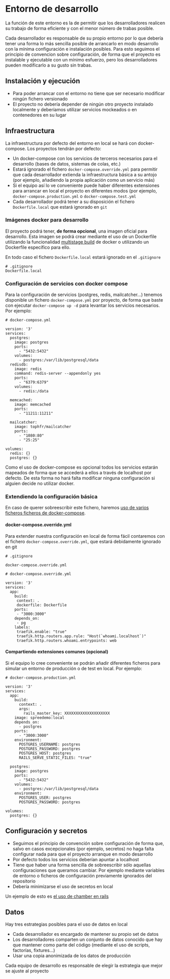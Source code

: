 # Entorno de desarrollo

La función de este entorno es la de permitir que los desarrolladores realicen su trabajo de forma eficiente y con el menor número de trabas posible.

Cada desarrollador es responsable de su propio entorno por lo que debería tener una forma lo más sencilla posible de arrancarlo en modo desarrollo con la mínima configuración e instalación posibles. Para esto seguimos el principio de convencion sobre configuración, de forma que el proyecto es instalable y ejecutable con un mínimo esfuerzo, pero los desarrolladores pueden modificarlo a su gusto sin trabas.

## Instalación y ejecución

* Para poder arrancar con el entorno no tiene que ser necesario modificar ningún fichero versionado
* El proyecto no debería depender de ningún otro proyecto instalado localmente y deberíamos utilizar servicios mockeados o en contenedores en su lugar

## Infraestructura

La infraestructura por defecto del entorno en local se hará con docker-compose. Los proyectos tendrán por defecto:

* Un docker-compose con los servicios de terceros necesarios para el desarrollo \(bases de datos, sistemas de colas, etc.\)
* Estará ignorado el fichero `docker-compose.override.yml` para permitir que cada desarrollador extienda la infraestructura básica a su antojo \(por ejemplo, añadiendo la propia aplicación como un servicio más\)
* Si el equipo así lo ve conveniente puede haber diferentes extensiones para arrancar en local el proyecto en diferentes modos \(por ejemplo, `docker-compose.production.yml` o `docker-compose.test.yml`
* Cada desarrollador podrá tener a su disposición el fichero `Dockerfile.local` que estará ignorado en `git`

### Imágenes docker para desarrollo

El proyecto podrá tener, **de forma opcional**, una imagen oficial para desarrollo. Esta imagen se podrá crear mediante el uso de un Dockerfile utilizando la funcionalidad [multistage build](https://docs.docker.com/develop/develop-images/multistage-build/) de docker o utilizando un Dockerfile específico para ello.

En todo caso el fichero `Dockerfile.local` estará ignorado en el `.gitignore`

```text
# .gitignore
Dockerfile.local
```

### Configuración de servicios con docker compose

Para la configuración de servicios \(postgres, redis, mailcatcher…\) tenemos disponible un fichero `docker-compose.yml` por proyecto, de forma que baste con ejecutar `docker-compose up -d` para levantar los servicios necesarios. Por ejemplo:

```text
# docker-compose.yml

version: '3'
services:
  postgres:
    image: postgres
    ports:
      - "5432:5432"
    volumes:
      - postgres:/var/lib/postgresql/data
  redisdb:
    image: redis
    command: redis-server --appendonly yes
    ports:
      - "6379:6379"
    volumes:
      - redis:/data

  memcached:
    image: memcached
    ports:
      - "11211:11211"

  mailcatcher:
    image: tophfr/mailcatcher
    ports:
      - "1080:80"
      - "25:25"

volumes:
  redis: {}
  postgres: {}
```

Como el uso de docker-compose es opcional todos los servicios estarán mapeados de forma que se accederá a ellos a través de localhost por defecto. De esta forma no hará falta modificar ninguna configuración si alguien decide no utilizar docker.

### Extendiendo la configuración básica

En caso de querer sobreescribir este fichero, haremos [uso de varios ficheros ficheros de docker-compose](https://docs.docker.com/compose/extends/#multiple-compose-files).

#### docker-compose.override.yml

Para extender nuestra configuración en local de forma fácil contaremos con el fichero `docker-compose.override.yml`, que estará debidamente ignorado en git

```text
# .gitignore

docker-compose.override.yml
```

```text
# docker-compose.override.yml

version: '3'
services:
  app:
    build:
     context: .
     dockerfile: Dockerfile
    ports:
     - "3000:3000"
    depends_on:
     - pg
    labels:
     traefik.enable: "true"
     traefik.http.routers.app.rule: "Host(`whoami.localhost`)"
     traefik.http.routers.whoami.entrypoints: web
```

#### Compartiendo extensiones comunes \(opcional\)

Si el equipo lo cree conveniente se podrán añadir diferentes ficheros para simular un entorno de producción o de test en local. Por ejemplo:

```text
# docker-compose.production.yml

version: '3'
services:
  app:
    build:
      context: .
      args:
        rails_master_key: XXXXXXXXXXXXXXXXXXXX
    image: spreedemo:local
    depends_on:
      - postgres
    ports:
      - "3000:3000"
    environment:
      POSTGRES_USERNAME: postgres
      POSTGRES_PASSWORD: postgres
      POSTGRES_HOST: postgres
      RAILS_SERVE_STATIC_FILES: "true"

  postgres:
    image: postgres
    ports:
      - "5432:5432"
    volumes:
      - postgres:/var/lib/postgresql/data
    environment:
      POSTGRES_USER: postgres
      POSTGRES_PASSWORD: postgres

volumes:
  postgres: {}
```

## Configuración y secretos

* Seguimos el principio de convención sobre configuración de forma que, salvo en casos excepcionales \(por ejemplo, secretos\) no haga falta configurar nada para que el proyecto arranque en modo desarrollo
* Por defecto todos los servicios deberían apuntar a localhost
* Tiene que haber una forma sencilla de sobreescribir sólo aquellas configuraciones que queramos cambiar. Por ejemplo mediante variables de entorno o ficheros de configuración previamente ignorados del repositorio
* Debería minimizarse el uso de secretos en local

Un ejemplo de esto es [el uso de chamber en rails](https://aspgems.gitbook.io/playbook/rails-1/configuracion-de-proyectos-rails-con-chamber-y-docker-compose) 

## Datos

Hay tres estrategias posibles para el uso de datos en local

* Cada desarrollador es encargado de mantener su propio set de datos
* Los desarrolladores comparten un conjunto de datos conocido que hay que mantener como parte del código \(mediante el uso de scripts, factorías, fixtures...\)
* Usar una copia anonimizada de los datos de producción

Cada equipo de desarrollo es responsable de elegir la estrategia que mejor se ajuste al proyecto



